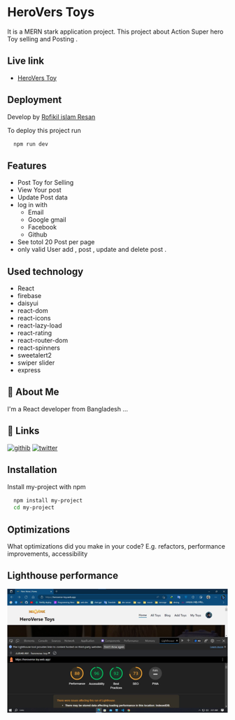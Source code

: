 # HeroVers Toys

It is a MERN stark application project. This project about Action Super hero Toy selling and Posting .

## Live link

- [HeroVers Toy](https://heroverse-toy.web.app/)

## Deployment

Develop by [Rofikil islam Resan](https://github.com/rofikul-resan)

To deploy this project run

```bash
  npm run dev
```

## Features

- Post Toy for Selling
- View Your post
- Update Post data
- log in with
  - Email
  - Google gmail
  - Facebook
  - Github
- See totol 20 Post per page
- only valid User add , post , update and delete post .

## Used technology

- React
- firebase
- daisyui
- react-dom
- react-icons
- react-lazy-load
- react-rating
- react-router-dom
- react-spinners
- sweetalert2
- swiper slider
- express

## 🚀 About Me

I'm a React developer from Bangladesh ...

## 🔗 Links

[![githib](https://img.shields.io/badge/my_portfolio-000?style=for-the-badge&logo=ko-fi&logoColor=white)](https://github.com/rofikul-resan)
[![twitter](https://img.shields.io/badge/twitter-1DA1F2?style=for-the-badge&logo=twitter&logoColor=white)](https://twitter.com/)

## Installation

Install my-project with npm

```bash
  npm install my-project
  cd my-project
```

## Optimizations

What optimizations did you make in your code? E.g. refactors, performance improvements, accessibility

## Lighthouse performance

![performance](./src/img/performance.jpg)
